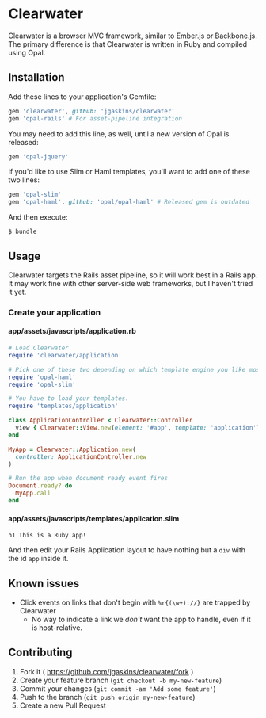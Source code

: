 # Clearwater

Clearwater is a browser MVC framework, similar to Ember.js or Backbone.js. The primary difference is that Clearwater is written in Ruby and compiled using Opal.

## Installation

Add these lines to your application's Gemfile:

```ruby
gem 'clearwater', github: 'jgaskins/clearwater'
gem 'opal-rails' # For asset-pipeline integration
```

You may need to add this line, as well, until a new version of Opal is released:

```ruby
gem 'opal-jquery'
```

If you'd like to use Slim or Haml templates, you'll want to add one of these two lines:

```ruby
gem 'opal-slim'
gem 'opal-haml', github: 'opal/opal-haml' # Released gem is outdated
```

And then execute:

    $ bundle

## Usage

Clearwater targets the Rails asset pipeline, so it will work best in a Rails app. It may work fine with other server-side web frameworks, but I haven't tried it yet.

### Create your application

#### app/assets/javascripts/application.rb

```ruby
# Load Clearwater
require 'clearwater/application'

# Pick one of these two depending on which template engine you like most.
require 'opal-haml'
require 'opal-slim'

# You have to load your templates.
require 'templates/application'

class ApplicationController < Clearwater::Controller
  view { Clearwater::View.new(element: '#app', template: 'application') }
end

MyApp = Clearwater::Application.new(
  controller: ApplicationController.new
)

# Run the app when document ready event fires
Document.ready? do
  MyApp.call
end
```

#### app/assets/javascripts/templates/application.slim

```slim
h1 This is a Ruby app!
```

And then edit your Rails Application layout to have nothing but a `div` with the id `app` inside it.

## Known issues

- Click events on links that don't begin with `%r{(\w+)://}` are trapped by Clearwater
  - No way to indicate a link we *don't* want the app to handle, even if it is host-relative.

## Contributing

1. Fork it ( https://github.com/jgaskins/clearwater/fork )
2. Create your feature branch (`git checkout -b my-new-feature`)
3. Commit your changes (`git commit -am 'Add some feature'`)
4. Push to the branch (`git push origin my-new-feature`)
5. Create a new Pull Request
